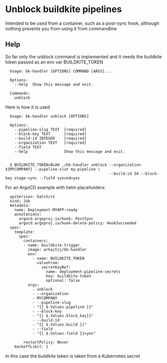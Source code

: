 # Unblock buildkite pipelines
Intended to be used from a container, such as a post-sync hook, although nothing prevents you from using it from commandline


## Help
So far only the unblock command is implemented and it needs the buildkite token passed as an env var BUILDKITE_TOKEN

      Usage: bk-handler [OPTIONS] COMMAND [ARGS]...

      Options:
        --help  Show this message and exit.

      Commands:
        unblock
      
Here is how it is used

      Usage: bk-handler unblock [OPTIONS]

      Options:
        --pipeline-slug TEXT  [required]
        --block-key TEXT      [required]
        --build-id INTEGER    [required]
        --organization TEXT   [required]
        --field TEXT
        --help                Show this message and exit.


      $ BUILDKITE_TOKEN=BLAH ./bk-handler unblock --organization ${MYCOMPANY} --pipeline-slut my-pipeline \
                                                  --build-id 34 --block-key stage-sync --field synced=yes

For an ArgoCD example with helm placeholders:

      apiVersion: batch/v1
      kind: Job
      metadata:
        name: Deployment-MYAPP-ready
        annotations:
          argocd.argoproj.io/hook: PostSync
          argocd.argoproj.io/hook-delete-policy: HookSucceeded
      spec:
        template:
          spec:
            containers:
            - name: buildkite-trigger
              image: arkaitzj/bk-handler
              env:
                - name: BUILDKITE_TOKEN
                  valueFrom: 
                    secretKeyRef:
                      name: deployment-pipeline-secrets
                      key: buildkite-token
                      optional: false
              args:
                - unblock
                - --organization 
                - MYCOMPANY 
                - --pipeline-slug 
                - "{{ $.Values.pipeline }}"
                - --block-key 
                - "{{ $.Values.block_key}}" 
                - --build-id 
                - "{{ $.Values.build }}"
                - --field 
                - "{{ $.Values.field }}=yes"

            restartPolicy: Never
        backoffLimit: 1
In this case the buildkite token is taken from a Kubernetes secret